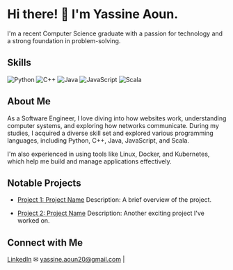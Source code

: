# Hi there! 👋 I'm Yassine Aoun.

I'm a recent Computer Science graduate with a passion for technology and a strong foundation in problem-solving.

## Skills

![Python](https://img.shields.io/badge/Python-blue)
![C++](https://img.shields.io/badge/C++-orange)
![Java](https://img.shields.io/badge/Java-orange)
![JavaScript](https://img.shields.io/badge/JavaScript-orange)
![Scala](https://img.shields.io/badge/Scala-orange)

## About Me

As a Software Engineer, I love diving into how websites work, understanding computer systems, and exploring how networks communicate. During my studies, I acquired a diverse skill set and explored various programming languages, including Python, C++, Java, JavaScript, and Scala.

I'm also experienced in using tools like Linux, Docker, and Kubernetes, which help me build and manage applications effectively.

## Notable Projects

- [Project 1: Project Name](link-to-repository)
  Description: A brief overview of the project.

- [Project 2: Project Name](link-to-repository)
  Description: Another exciting project I've worked on.

## Connect with Me

[LinkedIn](https://www.linkedin.com/in/yassine-aoun/) 
✉ [yassine.aoun20@gmail.com](mailto:yassine.aoun20@gmail.com) |
